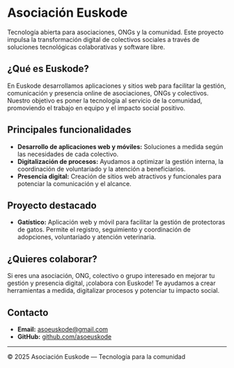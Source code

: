 # Asociación Euskode

Tecnología abierta para asociaciones, ONGs y la comunidad. Este proyecto impulsa la transformación digital de colectivos sociales a través de soluciones tecnológicas colaborativas y software libre.

## ¿Qué es Euskode?

En Euskode desarrollamos aplicaciones y sitios web para facilitar la gestión, comunicación y presencia online de asociaciones, ONGs y colectivos. Nuestro objetivo es poner la tecnología al servicio de la comunidad, promoviendo el trabajo en equipo y el impacto social positivo.

## Principales funcionalidades

- **Desarrollo de aplicaciones web y móviles:** Soluciones a medida según las necesidades de cada colectivo.
- **Digitalización de procesos:** Ayudamos a optimizar la gestión interna, la coordinación de voluntariado y la atención a beneficiarios.
- **Presencia digital:** Creación de sitios web atractivos y funcionales para potenciar la comunicación y el alcance.

## Proyecto destacado

- **Gatístico:** Aplicación web y móvil para facilitar la gestión de protectoras de gatos. Permite el registro, seguimiento y coordinación de adopciones, voluntariado y atención veterinaria.

## ¿Quieres colaborar?

Si eres una asociación, ONG, colectivo o grupo interesado en mejorar tu gestión y presencia digital, ¡colabora con Euskode! Te ayudamos a crear herramientas a medida, digitalizar procesos y potenciar tu impacto social.

## Contacto

- **Email:** [asoeuskode@gmail.com](mailto:asoeuskode@gmail.com)
- **GitHub:** [github.com/asoeuskode](https://github.com/asoeuskode)

---

© 2025 Asociación Euskode — Tecnología para la comunidad